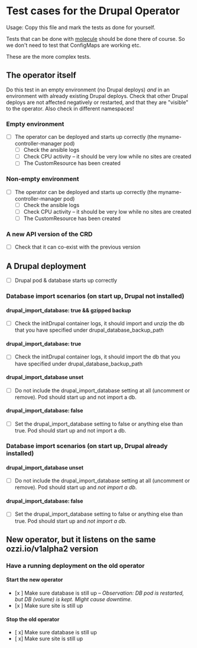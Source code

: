 # Test cases for the Drupal Operator

Usage: Copy this file and mark the tests as done for yourself.

Tests that can be done with [molecule](./molecule) should be done there of course.
So we don't need to test that ConfigMaps are working etc.

These are the more complex tests.

## The operator itself

Do this test in an empty environment (no Drupal deploys) _and_ in an environment with already existing Drupal deploys.
Check that other Drupal deploys are not affected negatively or restarted, and that they are "visible" to the operator.
Also check in different namespaces!

### Empty environment

- [ ] The operator can be deployed and starts up correctly (the myname-controller-manager pod)
    - [ ] Check the ansible logs
    - [ ] Check CPU activity – it should be very low while no sites are created
    - [ ] The CustomResource has been created

### Non-empty environment

- [ ] The operator can be deployed and starts up correctly (the myname-controller-manager pod)
    - [ ] Check the ansible logs
    - [ ] Check CPU activity – it should be very low while no sites are created
    - [ ] The CustomResource has been created

### A new API version of the CRD

- [ ] Check that it can co-exist with the previous version

## A Drupal deployment

- [ ] Drupal pod & database starts up correctly


### Database import scenarios (on start up, Drupal not installed)

#### drupal_import_database: true && gzipped backup

- [ ] Check the initDrupal container logs, it should import and unzip the db that you have specified under drupal_database_backup_path

#### drupal_import_database: true

- [ ] Check the initDrupal container logs, it should import the db that you have specified under drupal_database_backup_path

#### drupal_import_database unset

- [ ] Do not include the drupal_import_database setting at all (uncomment or remove). Pod should start up and not import a db.

#### drupal_import_database: false

- [ ] Set the drupal_import_database setting to false or anything else than true. Pod should start up and not import a db.

### Database import scenarios (on start up, Drupal already installed)

#### drupal_import_database unset

- [ ] Do not include the drupal_import_database setting at all (uncomment or remove). Pod should start up and *not import a db*.

#### drupal_import_database: false

- [ ] Set the drupal_import_database setting to false or anything else than true. Pod should start up and *not import a db*.

## New operator, but it listens on the same ozzi.io/v1alpha2 version

### Have a running deployment on the old operator

#### Start the new operator

- [x ] Make sure database is still up – *Observation: DB pod is restarted, but DB (volume) is kept. Might cause downtime.*
- [x ] Make sure site is still up

#### Stop the old operator

- [ x] Make sure database is still up
- [ x] Make sure site is still up